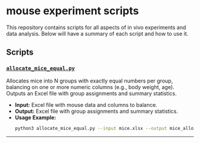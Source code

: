# mouse experiment scripts

This repository contains scripts for all aspects of in vivo experiments and data analysis. Below will have a summary of each script and how to use it. 

## Scripts

### [`allocate_mice_equal.py`](allocate_mice_equal.py)

Allocates mice into N groups with exactly equal numbers per group, balancing on one or more numeric columns (e.g., body weight, age). Outputs an Excel file with group assignments and summary statistics.

- **Input:** Excel file with mouse data and columns to balance.
- **Output:** Excel file with group assignments and summary statistics.
- **Usage Example:**
  ```sh
  python3 allocate_mice_equal.py --input mice.xlsx --output mice_allocated.xlsx --groups ctrl treatment --balance_cols body_weight age --seed 42
  ```

---

